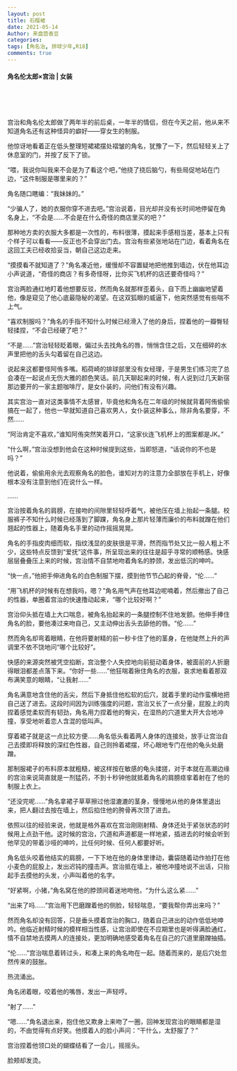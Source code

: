 ```yaml
---
layout: post
title: 石榴裙
date: 2021-05-14
Author: 来盘茴香豆
categories: 
tags: [角名治, 排球少年,R18]
comments: true
--- 
```


#### 角名伦太郎×宫治 | 女装


<br/><br/><br/>


宫治和角名伦太郎做了两年半的前后桌，一年半的情侣，但在今天之前，他从来不知道角名还有这种怪异的癖好——穿女生的制服。

他惊讶地看着正在低头整理短裙裙摆处褶皱的角名，犹豫了一下，然后轻轻关上了休息室的门，并按了反下了锁。

“喂，我说你叫我来不会是为了看这个吧，”他挠了挠后脑勺，有些局促地站在门边，“这件制服是哪里来的？”

角名随口瞎编：“我妹妹的。”

“少骗人了，她的衣服你穿不进去吧。”宫治说着，目光却并没有长时间地停留在角名身上，“不会是……不会是在什么奇怪的商店里买的吧？”

那种地方卖的衣服大多都是一次性的，布料很薄，摸起来手感相当差，基本上只有个样子可以看看——反正也不会穿出门去。宫治有些紧张地站在门边，看着角名在这回工夫已经收拾妥当，朝自己这边走来。

“摸摸看不就知道了？”角名凑近他，缓慢却不容置疑地把他推到墙边，伏在他耳边小声说道，“奇怪的商店？有多奇怪呀，比你买飞机杯的店还要奇怪吗？”

宫治两脸通红地盯着他想要反驳，然而角名就那样歪着头，自下而上幽幽地望着他，像是窥见了他心底最隐秘的渴望。在这双狐眼的威逼下，他突然感觉有些喘不上气。

“喜欢制服吗？”角名的手指不知什么时候已经滑入了他的身后，捏着他的一瓣臀轻轻揉捏，“不会已经硬了吧？”

“不是……”宫治轻轻眨着眼，偏过头去找角名的唇，悄悄含住之后，又在细碎的水声里把他的舌头勾着留在自己这边。

说起来这都要怪阿侑多嘴。稻荷崎的排球部里没有女经理，于是男生们练习完了总会凑在一起说点无伤大雅的颜色笑话。前几天聊起来的时候，有人说到过几天新宿那边要开的一家主题咖啡厅，是女仆装的，问他们有没有兴趣。

其实宫治一直对这类事情不太感冒，毕竟他和角名在二年级的时候就背着阿侑偷偷搞在一起了，他也一早就知道自己喜欢男人，女仆装这种事么，除非角名要穿，不然……

“阿治肯定不喜欢，”谁知阿侑突然笑着开口，“这家伙连飞机杯上的图案都是JK。”

“什么啊，”宫治没想到他会在这种时候提到这些，当即怒道，“话说你的不也是吗？”

他说着，偷偷用余光去观察角名的脸色，谁知对方的注意力全部放在手机上，好像根本没有注意到他们在说什么一样。

……

宫治按着角名的肩膀，在接吻的间隙里轻轻呼着气，被他压在墙上抬起一条腿。校服裤子不知什么时候已经落到了脚踝，角名身上那片轻薄而廉价的布料就蹭在他们翘起的性器上，随着角名手里的动作摇摇晃晃。

角名的手指皮肉细而软，指纹浅显的皮肤很是平滑，然而指节处又比一般人粗上不少，这些特点反馈到“爱抚”这件事，所呈现出来的往往是超乎寻常的顺畅感。快感层层叠叠压上来的时候，宫治情不自禁地吻着角名的脖颈，发出低沉的呻吟。

“快一点，”他把手伸进角名的白色制服下摆，摸到他节节凸起的脊骨，“伦……”

“用飞机杯的时候有在想我吗，嗯？”角名用气声在他耳边呢喃着，然后撤出了自己的性器，单圈着宫治的快速撸动起来，“哪个比较好啊？”

宫治仰头抵在墙上大口喘息，被角名抬起来的一条腿控制不住地发颤。他伸手捧住角名的脸，要他凑过来吻自己，又主动伸出舌头去舔他的唇。“伦……”

然而角名却弯着眼睛，在他将要射精的前一秒卡住了他的茎身，在他陡然上升的声调里不依不饶地问“哪个比较好”。

快感的来源突然被凭空掐断，宫治整个人失控地向前挺动着身体，被面前的人折磨得眼泪都差点落下来。“你好一些……”他狂喘着揪住角名的衣服，哀求地看着那双布满笑意的眼睛，“让我射……”

角名满意地含住他的舌尖，然后下身抵住他松软的后穴，就着手里的动作蛮横地把自己送了进去。这段时间因为训练强度的问题，宫治又长了一点分量，屁股上的肉捏着感觉柔软而有韧劲，角名用力捏着他的臀尖，在湿热的穴道里大开大合地冲撞，享受地听着恋人含混的低叫声。

穿着裙子就是这一点比较方便……角名低头看着两人身体的连接处，放手让宫治自己去摸即将释放的深红色性器，自己则拎着裙摆，坏心眼地专门在他的龟头处磨蹭。

那制服裙子的布料原本就粗糙，被这样按在敏感的龟头揉搓，对于本就在高潮边缘的宫治来说简直就是一剂猛药，不到十秒钟他就抵着角名的肩膀痉挛着射在了他的制服上衣上。

“还没完呢……”角名拿裙子草草擦过他湿漉漉的茎身，慢慢地从他的身体里退出来，把人翻过去按在墙上，然后掐住他的胯骨再次顶了进去。

依照以往的经验来说，他就是格外喜欢在宫治刚刚射精、身体还处于紧张状态的时候用上点劲干他。这时候的宫治，穴道和声道都是一样地紧，插进去的时候会听到他罕见的带着沙哑的呻吟，比任何时候、任何人都要好听。

角名低头咬着他结实的肩膀，一下下地在他的身体里律动，囊袋随着动作拍打在他小麦色的屁股上，发出迟钝的撞击声。宫治抵在墙上，被他冲撞地说不出话，只抬起手去摸他的头发，小声叫着他的名字。

“好紧啊，小猪，”角名窝在他的脖颈间着迷地吻他，“为什么这么紧……”

“出来了吗……”宫治用下巴磨蹭着他的侧脸，轻轻喘息，“要我帮你弄出来吗？”

然而角名却没有回答，只是垂头摸着宫治的胸口，随着自己进出的动作低低地呻吟。他临近射精时候的模样相当性感，让宫治即使在不应期里也是听得满脸通红，情不自禁地去摸两人的连接处，更加明确地感受着角名在自己的穴道里磨蹭抽插。

“伦……”宫治喘息着转过头，和凑上来的角名吻在一起。随着而来的，是后穴处忽然传来的鼓胀。

热流涌出。

角名闭着眼，咬着他的嘴唇，发出一声轻哼。

“射了……”

“嗯……”角名退出来，抱住他又欺身上来吻了一圈，回神发现宫治的眼睛都是湿的，不由觉得有点好笑。他摸着人的脸小声问：“干什么，太舒服了？”

宫治捏着他领口处的蝴蝶结看了一会儿，摇摇头。

脸颊却发烫。



<br/><br/><br/>

